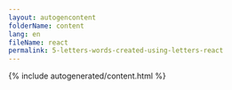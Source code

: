 ```yaml
---
layout: autogencontent
folderName: content
lang: en
fileName: react
permalink: 5-letters-words-created-using-letters-react
---
```


{% include autogenerated/content.html %}
